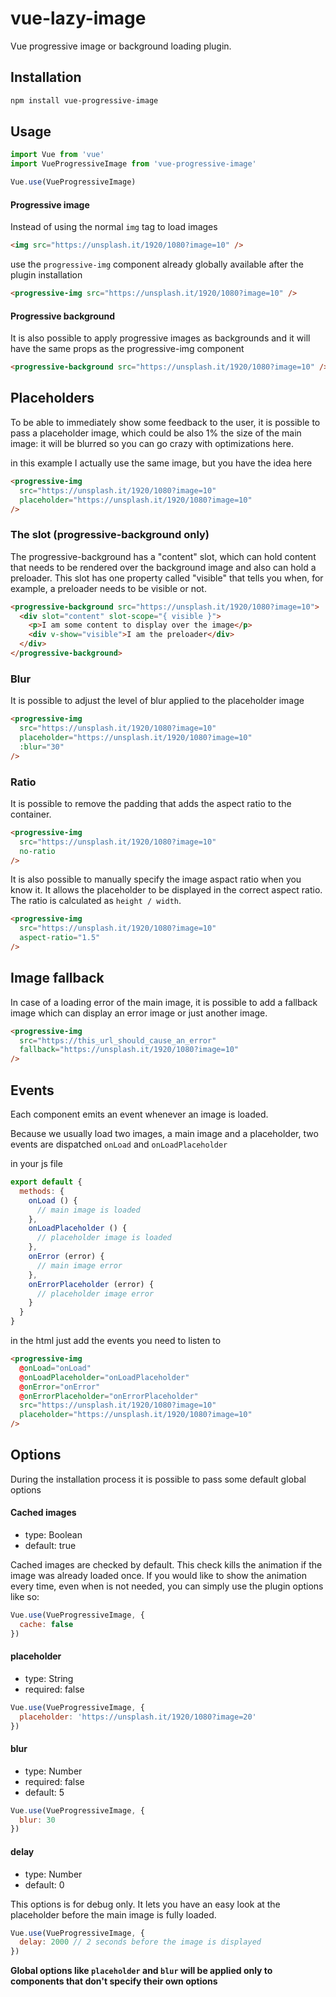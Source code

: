 # vue-lazy-image

Vue progressive image or background loading plugin.

## Installation

```bash
npm install vue-progressive-image
```

## Usage

```js
import Vue from 'vue'
import VueProgressiveImage from 'vue-progressive-image'

Vue.use(VueProgressiveImage)
```

#### Progressive image

Instead of using the normal `img` tag to load images

```html
<img src="https://unsplash.it/1920/1080?image=10" />
```

use the `progressive-img` component already globally available after the plugin installation

```html
<progressive-img src="https://unsplash.it/1920/1080?image=10" />
```

#### Progressive background

It is also possible to apply progressive images as backgrounds and it will have the same props as the progressive-img component

```html
<progressive-background src="https://unsplash.it/1920/1080?image=10" />
```


## Placeholders

To be able to immediately show some feedback to the user, it is possible to pass a placeholder image, which could be also 1% the size of the main image: it will be blurred so you can go crazy with optimizations here.

in this example I actually use the same image, but you have the idea here

```html
<progressive-img
  src="https://unsplash.it/1920/1080?image=10"
  placeholder="https://unsplash.it/1920/1080?image=10"
/>
```

### The slot (progressive-background only)

The progressive-background has a "content" slot, which can hold content that needs to be rendered over the background image and also can hold a preloader.
This slot has one property called "visible" that tells you when, for example, a preloader needs to be visible or not.

```html
<progressive-background src="https://unsplash.it/1920/1080?image=10">
  <div slot="content" slot-scope="{ visible }">
    <p>I am some content to display over the image</p>
    <div v-show="visible">I am the preloader</div>
  </div>
</progressive-background>
```

### Blur

It is possible to adjust the level of blur applied to the placeholder image

```html
<progressive-img
  src="https://unsplash.it/1920/1080?image=10"
  placeholder="https://unsplash.it/1920/1080?image=10"
  :blur="30"
/>
```

### Ratio

It is possible to remove the padding that adds the aspect ratio to the container.


```html
<progressive-img
  src="https://unsplash.it/1920/1080?image=10"
  no-ratio
/>
```

It is also possible to manually specify the image aspact ratio when you know it. It allows the placeholder to be displayed in the correct aspect ratio. The ratio is calculated as `height / width`.

```html
<progressive-img
  src="https://unsplash.it/1920/1080?image=10"
  aspect-ratio="1.5"
/>
```

## Image fallback

In case of a loading error of the main image, it is possible to add a fallback image which can display an error image or just another image.

```html
<progressive-img
  src="https://this_url_should_cause_an_error"
  fallback="https://unsplash.it/1920/1080?image=10"
/>
```

## Events

Each component emits an event whenever an image is loaded.

Because we usually load two images, a main image and a placeholder, two events are dispatched `onLoad` and `onLoadPlaceholder`

in your js file

```js
export default {
  methods: {
    onLoad () {
      // main image is loaded
    },
    onLoadPlaceholder () {
      // placeholder image is loaded
    },
    onError (error) {
      // main image error
    },
    onErrorPlaceholder (error) {
      // placeholder image error
    }
  }
}
```

in the html just add the events you need to listen to

```html
<progressive-img
  @onLoad="onLoad"
  @onLoadPlaceholder="onLoadPlaceholder"
  @onError="onError"
  @onErrorPlaceholder="onErrorPlaceholder"
  src="https://unsplash.it/1920/1080?image=10"
  placeholder="https://unsplash.it/1920/1080?image=10"
/>
```


## Options

During the installation process it is possible to pass some default global options

#### Cached images
*	type: Boolean
*	default: true

Cached images are checked by default. This check kills the animation if the image was already loaded once.
If you would like to show the animation every time, even when is not needed, you can simply use the plugin options like so:

```js
Vue.use(VueProgressiveImage, {
  cache: false
})
```

#### placeholder
*	type: String
*	required: false

```js
Vue.use(VueProgressiveImage, {
  placeholder: 'https://unsplash.it/1920/1080?image=20'
})
```

#### blur
*	type: Number
*	required: false
*	default: 5

```js
Vue.use(VueProgressiveImage, {
  blur: 30
})
```

#### delay
*	type: Number
*	default: 0

This options is for debug only. It lets you have an easy look at the placeholder before the main image is fully loaded.

```js
Vue.use(VueProgressiveImage, {
  delay: 2000 // 2 seconds before the image is displayed
})
```

**Global options like `placeholder` and `blur` will be applied only to components that don't specify their own options**
